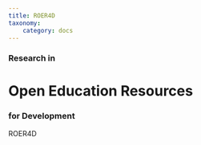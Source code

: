 ```yaml
---
title: ROER4D
taxonomy:
    category: docs
---
```


### Research in

# Open Education Resources
### for Development

ROER4D
